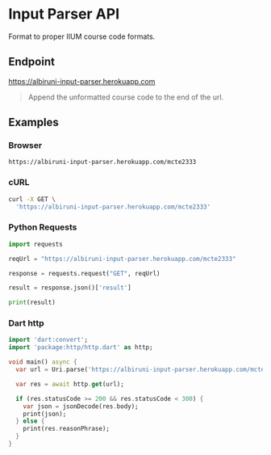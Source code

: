 # Input Parser API

Format to proper IIUM course code formats.

## Endpoint

https://albiruni-input-parser.herokuapp.com

> Append the unformatted course code to the end of the url.

## Examples

### Browser

```
https://albiruni-input-parser.herokuapp.com/mcte2333
```

### cURL

```bash
curl -X GET \
  'https://albiruni-input-parser.herokuapp.com/mcte2333'
```

### Python Requests

```python
import requests

reqUrl = "https://albiruni-input-parser.herokuapp.com/mcte2333"

response = requests.request("GET", reqUrl)

result = response.json()['result']

print(result)
```

### Dart http

```dart
import 'dart:convert';
import 'package:http/http.dart' as http;

void main() async {
  var url = Uri.parse('https://albiruni-input-parser.herokuapp.com/mcte2333');

  var res = await http.get(url);

  if (res.statusCode >= 200 && res.statusCode < 300) {
    var json = jsonDecode(res.body);
    print(json);
  } else {
    print(res.reasonPhrase);
  }
}
```
